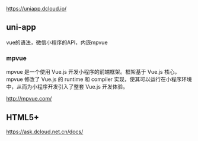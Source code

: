 https://uniapp.dcloud.io/
## uni-app
vue的语法，微信小程序的API，内嵌mpvue

### mpvue
mpvue 是一个使用 Vue.js 开发小程序的前端框架。框架基于 Vue.js 核心，mpvue 修改了 Vue.js 的 runtime 和 compiler 实现，使其可以运行在小程序环境中，从而为小程序开发引入了整套 Vue.js 开发体验。

http://mpvue.com/

## HTML5+
https://ask.dcloud.net.cn/docs/